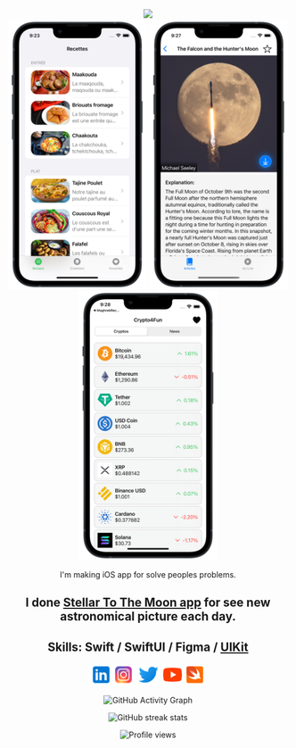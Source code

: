  <div align="center">
 <img src="https://github.com/Harry-KNIGHT/ImageGifVideoForReadme/blob/main/Images/visuel%20logo%20AW%20%2Bw%20degradé%20horizontal%20blanc.png" width="250"/>
</div>
<div align="center">
 <img src="https://github.com/Harry-KNIGHT/ImageGifVideoForReadme/blob/main/RealizedAppHDMockup/MaghrebRecipesHDMockup.png" width="250"/>
 <img src="https://github.com/Harry-KNIGHT/ImageGifVideoForReadme/blob/main/RealizedAppHDMockup/StellarMoonHDMockup.png" width="250"/>
 <img src="https://github.com/Harry-KNIGHT/ImageGifVideoForReadme/blob/main/RealizedAppHDMockup/c4fMockup.png" width="250"/>

I'm making iOS app for solve peoples problems. 

## I done [Stellar To The Moon app](https://apps.apple.com/fr/app/stellar-to-the-moon/id1636548200?l=en) for see new astronomical picture each day.

## Skills: Swift / SwiftUI / Figma / [UIKit](https://github.com/Harry-KNIGHT/Crypto4FunUIKit) 

[<img  src='https://github.com/Harry-KNIGHT/ImageGifVideoForReadme/blob/main/SocialNetwork/LinkedinIcon.png' alt='Linkedin' height='40'>](https://www.linkedin.com/in/elliot-knight-134679182/)[<img src='https://github.com/Harry-KNIGHT/ImageGifVideoForReadme/blob/main/SocialNetwork/InstagramIcon.png' alt='instagram' height='40'>](https://www.instagram.com/Knight_Genius/) [<img  src='https://github.com/Harry-KNIGHT/ImageGifVideoForReadme/blob/main/SocialNetwork/TwitterIcon.png' alt='twitter' height='40'>](https://twitter.com/ellioto0o) [<img  src='https://github.com/Harry-KNIGHT/ImageGifVideoForReadme/blob/main/SocialNetwork/YTBIcon.png' alt='YouTube' height='40'>](https://www.youtube.com/channel/UCaLjq9jNstlbZGXT2-WnVUA)[<img src='https://github.com/Harry-KNIGHT/ImageGifVideoForReadme/blob/main/SocialNetwork/SwiftIcon.png' alt='website' height='40'>](https://www.apprendre-swiftui.fr/offre-swift-basics?sa=sa0025889476017fbbabc3366b1fa16ab30f469b99)

![GitHub Activity Graph](https://activity-graph.herokuapp.com/graph?username=Harry-KNIGHT)  

![GitHub streak stats](https://github-readme-streak-stats.herokuapp.com/?user=Harry-KNIGHT)  

![Profile views](https://gpvc.arturio.dev/Harry-KNIGHT)  
</div>


